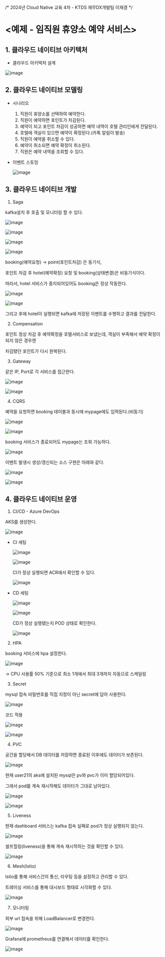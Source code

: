 /*
2024년 Cloud Native 교육 4차 - KTDS 재무DX개발팀 이재경
*/

# <예제 - 임직원 휴양소 예약 서비스>

## 1. 클라우드 네이티브 아키텍처
* 클라우드 아키텍처 설계

![image](https://github.com/user-attachments/assets/31719654-1321-432b-a69d-9cce2bbd57bd)




## 2. 클라우드 네이티브 모델링
* 시나리오
  1) 직원이 휴양소를 선택하여 예약한다.
  2) 직원이 예약하면 포인트가 차감된다.
  3) 예약이 되고 포인트 차감이 성공하면 예약 내역이 호텔 관리인에게 전달된다.
  4) 호텔에 객실이 있으면 예약이 확정된다.(카톡 알림이 발송)
  5) 직원이 예약을 취소할 수 있다.
  6) 예약이 취소되면 예약 확정이 취소된다.
  7) 직원은 예약 내역을 조회할 수 있다.

   
* 이벤트 스토밍


  ![image](https://github.com/user-attachments/assets/6cbede3f-50ff-4d0b-b6db-66122b3d5934)




## 3. 클라우드 네이티브 개발
1) Saga

  kafka설치 후 호출 및 모니터링 할 수 있다.
  
  ![image](https://github.com/user-attachments/assets/a93908c8-0cfe-4802-ada6-ea71a8e6523f)
  
  ![image](https://github.com/user-attachments/assets/6a1e3d6c-222c-4c53-87d7-5d446ebe387e)
  
  ![image](https://github.com/user-attachments/assets/e811b682-0073-49b1-9d2c-3ff72bf73202)
  
  ![image](https://github.com/user-attachments/assets/a53b22c1-6fa5-4f2b-ae69-322aa6de127b)



  booking(예약요청) -> point(포인트차감) 은 동기식,
  
  포인트 차감 후 hotel(예약확정) 요청 및 booking(상태변경)은 비동기식이다.


  따라서, hotel 서비스가 중지되어있어도 booking은 정상 작동한다.

  ![image](https://github.com/user-attachments/assets/86b23a91-41fe-4e16-9363-7fd500e979a4)

  ![image](https://github.com/user-attachments/assets/c10f2264-f3d9-43e8-be7d-af6289497431)


  그리고 후에 hotel이 실행되면 kafka에 저장된 이벤트를 수행하고 결과를 전달한다.



2) Compensation

  포인트 정상 차감 후 예약확정을 호텔서비스로 보냈는데, 객실이 부족해서 예약 확정이 되지 않은 경우엔

  차감됐던 포인트가 다시 원복된다.
   


3) Gateway

  같은 IP, Port로 각 서비스를 접근한다.

  ![image](https://github.com/user-attachments/assets/6619c5a8-d4cf-433a-a894-19a3dcd6f074)

  ![image](https://github.com/user-attachments/assets/39f55a7f-a6f6-4d09-8800-b0ead3025cfb)



4) CQRS

  예약을 요청하면 booking 테이블과 동시에 mypage에도 입력된다.(비동기)

  ![image](https://github.com/user-attachments/assets/4d09801d-9be0-4633-8877-9df8ff3fb3c1)

  ![image](https://github.com/user-attachments/assets/cd4e9e50-f3a8-4c24-acdf-33288adbd224)


  booking 서비스가 종료되어도 mypage는 조회 가능하다.

  ![image](https://github.com/user-attachments/assets/9f6a4caa-41c0-4143-8b7f-555a123ef4be)


  이벤트 발생시 생성/갱신되는 소스 구현은 아래와 같다.

  ![image](https://github.com/user-attachments/assets/5506ce5e-3517-4650-95d9-ac1c2c3efa95)

  ![image](https://github.com/user-attachments/assets/d6d82e57-c38e-4348-93fc-24cd10636d01)



## 4. 클라우드 네이티브 운영
1) CI/CD - Azure DevOps
   
  AKS를 생성한다.
  
  ![image](https://github.com/user-attachments/assets/5ca208d3-697c-4a21-a07b-3eda51043081)

  

* CI 세팅

  ![image](https://github.com/user-attachments/assets/864a84c1-3d05-4954-a36e-9010fca8fae0)

  ![image](https://github.com/user-attachments/assets/343f781d-b969-4a22-995c-fe874409e8d7)

  CI가 정상 실행되면 ACR에서 확인할 수 있다.

  ![image](https://github.com/user-attachments/assets/ae36e1eb-97c2-425d-86e7-2c5f5a11bbb0)


* CD 세팅

  ![image](https://github.com/user-attachments/assets/9eb2b129-f7d4-4b71-9853-6b6ecc86a196)
  
  ![image](https://github.com/user-attachments/assets/b95aadd4-1dd6-499b-9a1e-75e8ea8c9008)

  CD가 정상 실행됐는지 POD 상태로 확인한다.

  ![image](https://github.com/user-attachments/assets/c793fdce-3f6c-4c36-baf2-13b4bf475a3c)



   
2) HPA

booking 서비스에 hpa 설정한다.

![image](https://github.com/user-attachments/assets/f9923afe-a8d8-4e63-93a9-783daf8b482b)

-> CPU 사용률 50% 기준으로 최소 1개에서 최대 3개까지 자동으로 스케일링



3) Secret

mysql 접속 비밀번호를 직접 지정이 아닌 secret에 담아 사용한다.

![image](https://github.com/user-attachments/assets/07f0ca35-4a6b-4e04-93b4-b65aeb6fdd67)


코드 적용

![image](https://github.com/user-attachments/assets/fd352794-e86c-4dd0-88e1-3794a25db3bc)

![image](https://github.com/user-attachments/assets/5e70e057-eeff-4b53-aa56-d0707514ecfc)



4) PVC


공간을 할당해서 DB 데이터를 저장하면 종료된 이후에도 데이터가 보존된다.

![image](https://github.com/user-attachments/assets/0d5245a3-48bd-40a4-976f-5457643ba905)


현재 user21의 aks에 설치된 mysql은 pv와 pvc가 이미 할당되어있다.

그래서 pod를 계속 재시작해도 데이터가 그대로 남아있다.

![image](https://github.com/user-attachments/assets/7f8e718f-666a-489d-ab4f-ac47649bb7a7)

![image](https://github.com/user-attachments/assets/94bdb305-6ae4-46a3-ac57-742857261793)




5) Liveness

현재 dashboard 서비스는 kafka 접속 실패로 pod가 정상 실행되지 않는다.

![image](https://github.com/user-attachments/assets/7ebaac6b-95b8-4c8d-a422-fe76cfea8b04)


셀프힐링(liveness)을 통해 계속 재시작하는 것을 확인할 수 있다.

![image](https://github.com/user-attachments/assets/4fe2913f-4a84-4dff-b678-da313d577b5d)



6) Mesh(Istio)

Istio를 통해 서비스간의 통신, 라우팅 등을 설정하고 관리할 수 있다.

트레이싱 서비스를 통해 대시보드 형태로 시각화할 수 있다.

![image](https://github.com/user-attachments/assets/aaab88c0-1b42-43a6-84e8-8325c95661dc)



7) 모니터링

외부 url 접속을 위해 LoadBalancer로 변경한다.

![image](https://github.com/user-attachments/assets/24ce5e9e-f433-4d80-9846-1169fc95c0bb)


Grafana에 prometheus를 연결해서 데이터를 확인한다.

![image](https://github.com/user-attachments/assets/ab037901-61a8-4d73-a822-afd99aa75356)


